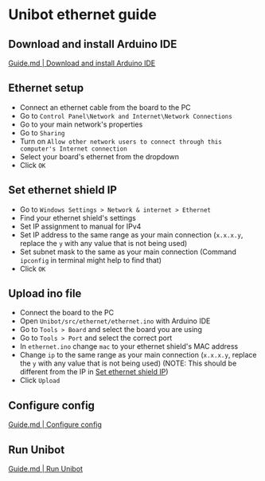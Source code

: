 # Unibot ethernet guide

## Download and install Arduino IDE
[Guide.md | Download and install Arduino IDE](Guide.md#download-and-install-arduino-ide)

## Ethernet setup
- Connect an ethernet cable from the board to the PC
- Go to `Control Panel\Network and Internet\Network Connections`
- Go to your main network's properties
- Go to `Sharing`
- Turn on `Allow other network users to connect through this computer's Internet connection`
- Select your board's ethernet from the dropdown
- Click `OK`

## Set ethernet shield IP
- Go to `Windows Settings > Network & internet > Ethernet`
- Find your ethernet shield's settings
- Set IP assignment to manual for IPv4
- Set IP address to the same range as your main connection (`x.x.x.y`, replace the `y` with any value that is not being used)
- Set subnet mask to the same as your main connection (Command `ipconfig` in terminal might help to find that)
- Click `OK`

## Upload ino file
- Connect the board to the PC
- Open `Unibot/src/ethernet/ethernet.ino` with Arduino IDE
- Go to `Tools > Board` and select the board you are using 
- Go to `Tools > Port` and select the correct port
- In `ethernet.ino` change `mac` to your ethernet shield's MAC address
- Change `ip` to the same range as your main connection (`x.x.x.y`, replace the `y` with any value that is not being used) (NOTE: This should be different from the IP in [Set ethernet shield IP](#set-ethernet-shield-ip))
- Click `Upload`

## Configure config
[Guide.md | Configure config](Guide.md#configure-config)

## Run Unibot
[Guide.md | Run Unibot](Guide.md#run-unibot)